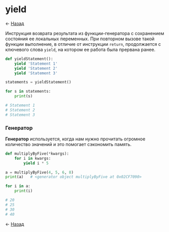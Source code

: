 # yield

← [Назад][back]

Инструкция возврата результата из функции-генератора с сохранением состояния ее локальных переменных.
При повторном вызове такой функции выполнение, в отличие от инструкции `return`, продолжается с ключевого слова `yield`,
на котором ее работа была прервана ранее.

```python
def yieldStatement():
    yield 'Statement 1'
    yield 'Statement 2'
    yield 'Statement 3'

statements = yieldStatement()

for s in statements:
    print(s)

# Statement 1
# Statement 2
# Statement 3
```

### Генератор

**Генератор** используется, когда нам нужно прочитать огромное количество значений и это помогает сэкономить память.

```python
def multiplyByFive(*kwargs):
    for i in kwargs:
        yield i * 5

a = multiplyByFive(4, 5, 6, 8)
print(a)   # <generator object multiplyByFive at 0x02CF7090>

for i in a:
    print(i)

# 20
# 25
# 30
# 40
```


← [Назад][back]

[back]: <> "Назад к оглавлению"